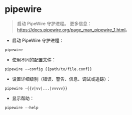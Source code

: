 # pipewire

> 启动 PipeWire 守护进程。
> 更多信息：<https://docs.pipewire.org/page_man_pipewire_1.html>。

- 启动 PipeWire 守护进程：

`pipewire`

- 使用不同的配置文件：

`pipewire --config {{path/to/file.conf}}`

- 设置详细级别（错误、警告、信息、调试或追踪）：

`pipewire -{{v|vv|...|vvvvv}}`

- 显示帮助：

`pipewire --help`